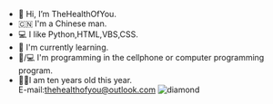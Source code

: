 - 👋 Hi, I’m TheHealthOfYou.
- 🇨🇳 I'm a Chinese man.
- 💻 I like Python,HTML,VBS,CSS.
- 🌱 I'm currently learning.
- 📱/💻 I'm programming in the cellphone or computer programming program.
- 👦🏻I am ten years old this year.<br>
E-mail:thehealthofyou@outlook.com
![diamond](https://tc.phpx.cn/uploads/2022/04/11/%E9%92%BB%E7%9F%B3.png)
<!---
TheHealthOfYou/TheHealthOfYou is a ✨ special ✨ repository because its `README.md` (this file) appears on your GitHub profile.
You can click the Preview link to take a look at your changes.
--->
